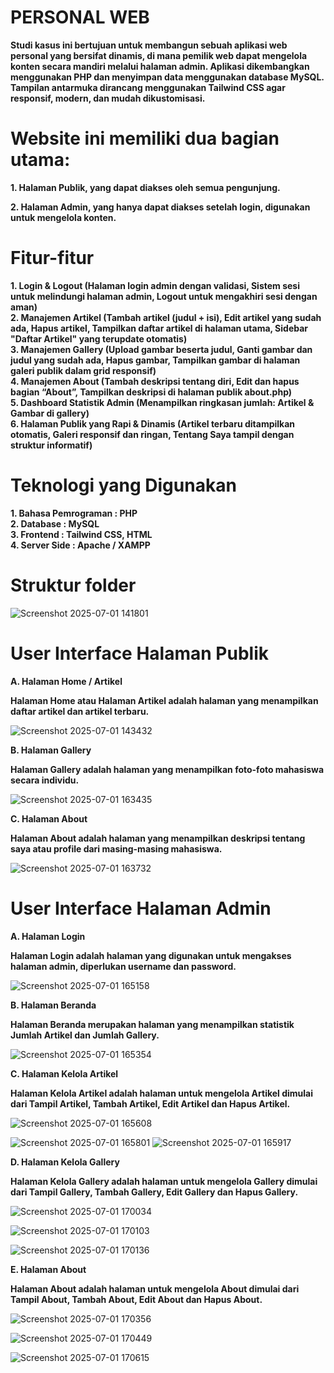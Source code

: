 # **PERSONAL WEB**

**Studi kasus ini bertujuan untuk membangun sebuah aplikasi web personal yang bersifat dinamis, di mana pemilik web dapat mengelola konten secara mandiri melalui halaman admin. Aplikasi dikembangkan menggunakan PHP dan menyimpan data menggunakan database MySQL. Tampilan antarmuka dirancang menggunakan Tailwind CSS agar responsif, modern, dan mudah dikustomisasi.**

# **Website ini memiliki dua bagian utama:**

**1. Halaman Publik, yang dapat diakses oleh semua pengunjung.**

**2. Halaman Admin, yang hanya dapat diakses setelah login, digunakan untuk mengelola konten.**
   
# **Fitur-fitur**

**1. Login & Logout (Halaman login admin dengan validasi, Sistem sesi untuk melindungi halaman admin, Logout untuk mengakhiri sesi dengan aman)  
2. Manajemen Artikel (Tambah artikel (judul + isi), Edit artikel yang sudah ada, Hapus artikel, Tampilkan daftar artikel di halaman utama, Sidebar "Daftar Artikel" yang terupdate otomatis)  
3. Manajemen Gallery (Upload gambar beserta judul, Ganti gambar dan judul yang sudah ada, Hapus gambar, Tampilkan gambar di halaman galeri publik dalam grid responsif)  
4. Manajemen About (Tambah deskripsi tentang diri, Edit dan hapus bagian “About”, Tampilkan deskripsi di halaman publik about.php)  
5. Dashboard Statistik Admin (Menampilkan ringkasan jumlah: Artikel & Gambar di gallery)  
6. Halaman Publik yang Rapi & Dinamis (Artikel terbaru ditampilkan otomatis, Galeri responsif dan ringan, Tentang Saya tampil dengan struktur informatif)**  

# **Teknologi yang Digunakan**

**1. Bahasa Pemrograman : PHP  
2. Database : MySQL  
3. Frontend : Tailwind CSS, HTML  
4. Server Side : Apache / XAMPP**

# **Struktur folder**

![Screenshot 2025-07-01 141801](https://github.com/user-attachments/assets/040023b2-e895-4604-bd0f-2dfae553ee55)

# **User Interface Halaman Publik**
**A. Halaman Home / Artikel**

**Halaman Home atau Halaman Artikel adalah halaman yang menampilkan daftar artikel dan artikel terbaru.**

![Screenshot 2025-07-01 143432](https://github.com/user-attachments/assets/c3ee0654-0113-4ed5-a23f-2ccc3dab7bf6)

**B. Halaman Gallery**

**Halaman Gallery adalah halaman yang menampilkan foto-foto mahasiswa secara individu.**

![Screenshot 2025-07-01 163435](https://github.com/user-attachments/assets/dfe4d127-3df0-48e0-af04-bcdd7ce786aa)

**C. Halaman About**

**Halaman About adalah halaman yang menampilkan deskripsi tentang saya atau profile dari masing-masing mahasiswa.**

![Screenshot 2025-07-01 163732](https://github.com/user-attachments/assets/2c8883ab-560f-4390-a658-42794dc10216)


# **User Interface Halaman Admin**


**A. Halaman Login**

**Halaman Login adalah halaman yang digunakan untuk mengakses halaman admin, diperlukan username dan password.**

![Screenshot 2025-07-01 165158](https://github.com/user-attachments/assets/404d4962-9014-4961-ac90-a8bd45c1a12c)


**B. Halaman Beranda**

**Halaman Beranda merupakan halaman yang menampilkan statistik Jumlah Artikel dan Jumlah Gallery.**

![Screenshot 2025-07-01 165354](https://github.com/user-attachments/assets/610ec043-a8f2-4c7b-903d-a5633856e32e)


**C. Halaman Kelola Artikel**

**Halaman Kelola Artikel adalah halaman untuk mengelola Artikel dimulai dari Tampil Artikel, Tambah Artikel, Edit Artikel dan Hapus Artikel.**

![Screenshot 2025-07-01 165608](https://github.com/user-attachments/assets/35ec328b-b440-45a2-b26c-3520ac315f0e)

![Screenshot 2025-07-01 165801](https://github.com/user-attachments/assets/d4009e21-5c0c-4f9a-b636-fbcb17c5e2e2)
![Screenshot 2025-07-01 165917](https://github.com/user-attachments/assets/93c66ce9-abb3-49cb-b838-0def163b7961)

**D. Halaman Kelola Gallery**

**Halaman Kelola Gallery adalah halaman untuk mengelola Gallery dimulai dari Tampil Gallery, Tambah Gallery, Edit Gallery dan Hapus Gallery.**

![Screenshot 2025-07-01 170034](https://github.com/user-attachments/assets/7f341ef3-7fe2-471a-87a9-2c7b5c309537)

![Screenshot 2025-07-01 170103](https://github.com/user-attachments/assets/2111c8b7-8945-47ae-bdb8-11b08e2a98a1)

![Screenshot 2025-07-01 170136](https://github.com/user-attachments/assets/2b1d50c2-ddc4-491d-a94f-ea4d5dd46f91)

**E. Halaman About**

**Halaman About adalah halaman untuk mengelola About dimulai dari Tampil About, Tambah About, Edit About dan Hapus About.**

![Screenshot 2025-07-01 170356](https://github.com/user-attachments/assets/f6a1b5b4-a3c4-4ee1-a4c3-e12f06c9cb5d)

![Screenshot 2025-07-01 170449](https://github.com/user-attachments/assets/d1126be9-80c7-42a3-8e04-f1f004d27a0b)

![Screenshot 2025-07-01 170615](https://github.com/user-attachments/assets/755a2402-a310-44ef-8697-bf8fab619213)

